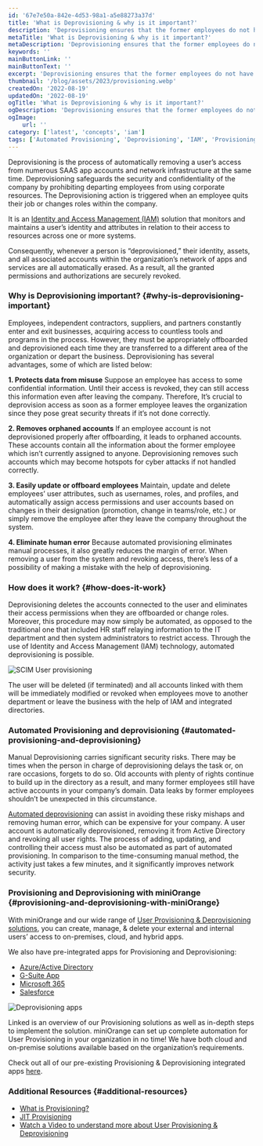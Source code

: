 ```yaml
---
id: '67e7e50a-842e-4d53-98a1-a5e88273a37d'
title: 'What is Deprovisioning & why is it important?'
description: 'Deprovisioning ensures that the former employees do not have access to the organization’s resources right at the moment that they leave.'
metaTitle: 'What is Deprovisioning & why is it important?'
metaDescription: 'Deprovisioning ensures that the former employees do not have access to the organization’s resources right at the moment that they leave.'
keywords: ''
mainButtonLink: ''
mainButtonText: ''
excerpt: 'Deprovisioning ensures that the former employees do not have access to the organization’s resources right at the moment that they leave.'
thumbnail: '/blog/assets/2023/provisioning.webp'
createdOn: '2022-08-19'
updatedOn: '2022-08-19'
ogTitle: 'What is Deprovisioning & why is it important?'
ogDescription: 'Deprovisioning ensures that the former employees do not have access to the organization’s resources right at the moment that they leave.'
ogImage:
    url: ''
category: ['latest', 'concepts', 'iam']
tags: ['Automated Provisioning', 'Deprovisioning', 'IAM', 'Provisioning']
---
```


Deprovisioning is the process of automatically removing a user’s access from numerous SAAS app accounts and network infrastructure at the same time. Deprovisioning safeguards the security and confidentiality of the company by prohibiting departing employees from using corporate resources. The Deprovisioning action is triggered when an employee quits their job or changes roles within the company.


It is an [Identity and Access Management (IAM)](https://blog.miniorange.com/what-is-iam-identity-and-access-management-system/) solution that monitors and maintains a user’s identity and attributes in relation to their access to resources across one or more systems.

Consequently, whenever a person is “deprovisioned,” their identity, assets, and all associated accounts within the organization’s network of apps and services are all automatically erased. As a result, all the granted permissions and authorizations are securely revoked.

### Why is Deprovisioning important? {#why-is-deprovisioning-important}

Employees, independent contractors, suppliers, and partners constantly enter and exit businesses, acquiring access to countless tools and programs in the process. However, they must be appropriately offboarded and deprovisioned each time they are transferred to a different area of the organization or depart the business. Deprovisioning has several advantages, some of which are listed below:

**1. Protects data from misuse** 
Suppose an employee has access to some confidential information. Until their access is revoked, they can still access this information even after leaving the company. Therefore, It’s crucial to deprovision access as soon as a former employee leaves the organization since they pose great security threats if it’s not done correctly.

**2. Removes orphaned accounts**
If an employee account is not deprovisioned properly after offboarding, it leads to orphaned accounts. These accounts contain all the information about the former employee which isn’t currently assigned to anyone. Deprovisioning removes such accounts which may become hotspots for cyber attacks if not handled correctly.

**3. Easily update or offboard employees**
Maintain, update and delete employees’ user attributes, such as usernames, roles, and profiles, and automatically assign access permissions and user accounts based on changes in their designation (promotion, change in teams/role, etc.) or simply remove the employee after they leave the company throughout the system.

**4. Eliminate human error**
Because automated provisioning eliminates manual processes, it also greatly reduces the margin of error. When removing a user from the system and revoking access, there’s less of a possibility of making a mistake with the help of deprovisioning.

### How does it work? {#how-does-it-work}

Deprovisioning deletes the accounts connected to the user and eliminates their access permissions when they are offboarded or change roles. Moreover, this procedure may now simply be automated, as opposed to the traditional one that included HR staff relaying information to the IT department and then system administrators to restrict access. Through the use of Identity and Access Management (IAM) technology, automated deprovisioning is possible.

![SCIM User provisioning](/blog/assets/2023/scim-user-provisioning.webp)

The user will be deleted (if terminated) and all accounts linked with them will be immediately modified or revoked when employees move to another department or leave the business with the help of IAM and integrated directories.

### Automated Provisioning and deprovisioning {#automated-provisioning-and-deprovisioning}

Manual Deprovisioning carries significant security risks. There may be times when the person in charge of deprovisioning delays the task or, on rare occasions, forgets to do so. Old accounts with plenty of rights continue to build up in the directory as a result, and many former employees still have active accounts in your company’s domain. Data leaks by former employees shouldn’t be unexpected in this circumstance.

[Automated deprovisioning](https://blog.miniorange.com/automated-user-provisioning/) can assist in avoiding these risky mishaps and removing human error, which can be expensive for your company. A user account is automatically deprovisioned, removing it from Active Directory and revoking all user rights. The process of adding, updating, and controlling their access must also be automated as part of automated provisioning. In comparison to the time-consuming manual method, the activity just takes a few minutes, and it significantly improves network security.


### Provisioning and Deprovisioning with miniOrange {#provisioning-and-deprovisioning-with-miniOrange}

With miniOrange and our wide range of [User Provisioning & Deprovisioning solutions](https://www.miniorange.com/products/user-provisioning), you can create, manage, & delete your external and internal users’ access to on-premises, cloud, and hybrid apps.

We also have pre-integrated apps for Provisioning and Deprovisioning:

-  [Azure/Active Directory](https://www.miniorange.com/azure-ad-provisioning)
-  [G-Suite App](https://www.miniorange.com/google-workspace-provisioning)
-  [Microsoft 365](https://www.miniorange.com/office-365-provisioning)
-  [Salesforce](https://www.miniorange.com/salesforce-provisioning)

![Deprovisioning apps](/blog/assets/2023/automated-provisioning-apps.webp)

Linked is an overview of our Provisioning solutions as well as in-depth steps to implement the solution. miniOrange can set up complete automation for User Provisioning in your organization in no time! We have both cloud and on-premise solutions available based on the organization’s requirements.

Check out all of our pre-existing Provisioning & Deprovisioning integrated apps [here](https://www.miniorange.com/iam/integrations/?id=provisioning).

### Additional Resources {#additional-resources}
- [What is Provisioning?](https://blog.miniorange.com/what-is-provisioning/)
- [JIT Provisioning](https://blog.miniorange.com/what-is-just-in-time-jit-provisioning/)
- [Watch a Video to understand more about User Provisioning & Deprovisioning](https://www.youtube.com/watch?v=No8cg_qMrR4)
